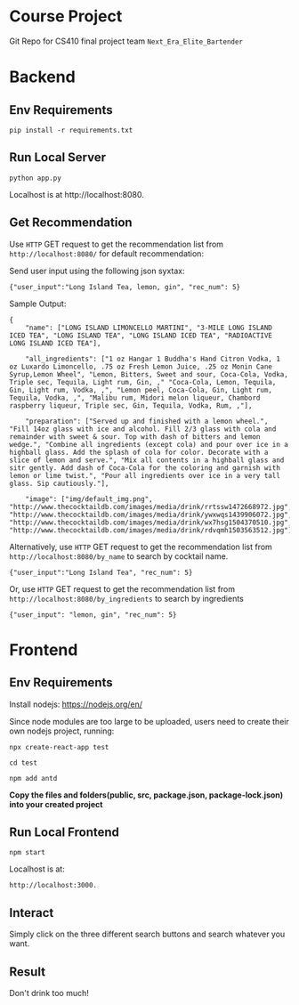 # Course Project

Git Repo for CS410 final project team `Next_Era_Elite_Bartender`

# Backend

## Env Requirements

```
pip install -r requirements.txt
```

## Run Local Server
```
python app.py
```

Localhost is at http://localhost:8080.

## Get Recommendation

Use ```HTTP``` GET request to get the recommendation list from ```http://localhost:8080/``` for default recommendation:

Send user input using the following json syxtax:
```
{"user_input":"Long Island Tea, lemon, gin", "rec_num": 5}
```

Sample Output:

```
{
    "name": ["LONG ISLAND LIMONCELLO MARTINI", "3-MILE LONG ISLAND ICED TEA", "LONG ISLAND TEA", "LONG ISLAND ICED TEA", "RADIOACTIVE LONG ISLAND ICED TEA"], 

    "all_ingredients": ["1 oz Hangar 1 Buddha's Hand Citron Vodka, 1 oz Luxardo Limoncello, .75 oz Fresh Lemon Juice, .25 oz Monin Cane Syrup,Lemon Wheel", "Lemon, Bitters, Sweet and sour, Coca-Cola, Vodka, Triple sec, Tequila, Light rum, Gin, ," "Coca-Cola, Lemon, Tequila, Gin, Light rum, Vodka, ,", "Lemon peel, Coca-Cola, Gin, Light rum, Tequila, Vodka, ,", "Malibu rum, Midori melon liqueur, Chambord raspberry liqueur, Triple sec, Gin, Tequila, Vodka, Rum, ,"], 
    
    "preparation": ["Served up and finished with a lemon wheel.", "Fill 14oz glass with ice and alcohol. Fill 2/3 glass with cola and remainder with sweet & sour. Top with dash of bitters and lemon wedge.", "Combine all ingredients (except cola) and pour over ice in a highball glass. Add the splash of cola for color. Decorate with a slice of lemon and serve.", "Mix all contents in a highball glass and sitr gently. Add dash of Coca-Cola for the coloring and garnish with lemon or lime twist.", "Pour all ingredients over ice in a very tall glass. Sip cautiously."],

    "image": ["img/default_img.png", "http://www.thecocktaildb.com/images/media/drink/rrtssw1472668972.jpg", "http://www.thecocktaildb.com/images/media/drink/ywxwqs1439906072.jpg", "http://www.thecocktaildb.com/images/media/drink/wx7hsg1504370510.jpg", "http://www.thecocktaildb.com/images/media/drink/rdvqmh1503563512.jpg"]}
```

Alternatively, use ```HTTP``` GET request to get the recommendation list from ```http://localhost:8080/by_name``` to search by cocktail name. 
```
{"user_input":"Long Island Tea", "rec_num": 5}
```

Or, use ```HTTP``` GET request to get the recommendation list from ```http://localhost:8080/by_ingredients``` to search by ingredients
```
{"user_input": "lemon, gin", "rec_num": 5}
```

# Frontend 

## Env Requirements
Install nodejs: https://nodejs.org/en/

Since node modules are too large to be uploaded, users need to create their own nodejs project, running:
```
npx create-react-app test
```
```
cd test
```
```
npm add antd
```

**Copy the files and folders(public, src, package.json, package-lock.json) into your created project**

## Run Local Frontend
```
npm start
```
Localhost is at:
```
http://localhost:3000.
```

## Interact
Simply click on the three different search buttons and search whatever you want.

## Result
Don't drink too much!